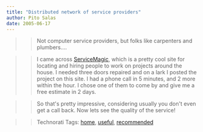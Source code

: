 ```yaml
---
title: "Distributed network of service providers"
author: Pito Salas
date: 2005-06-17
---
```



>>

>> Not computer service providers, but folks like carpenters and plumbers….

>>

>> I came across [ServiceMagic](<http://www.servicemagic.com/>), which is a
pretty cool site for locating and hiring people to work on projects around the
house. I needed three doors repaired and on a lark I posted the project on
this site. I had a phone call in 5 minutes, and 2 more within the hour. I
chose one of them to come by and give me a free estimate in 2 days.

>>

>> So that's pretty impressive, considering usually you don't even get a call
back. Now lets see the quality of the service!

>>

>> Technorati Tags: [home](<http://technorati.com/tag/home>),
[useful](<http://technorati.com/tag/useful>),
[recommended](<http://technorati.com/tag/recommended>)


